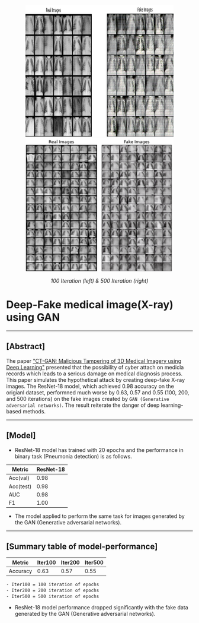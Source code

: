 <p float="left" align="center">
    <img src="iter100-2.png" width="400" height="355">
    <img src="iter500-2.png" width="400" height="360">
</p>
<p float="left" align="center">
    <em> 100 Iteration (left) & 500 Iteration (right) </em>
</p>

# Deep-Fake medical image(X-ray) using GAN


------------------------------------------------------

## [Abstract]
The paper ["CT-GAN: Malicious Tampering of 3D Medical Imagery using Deep Learning"](https://arxiv.org/pdf/1901.03597v3.pdf) presented that the possibility of cyber attach on medicla records which leads to a serious damage on medical diagnosis process. This paper simulates the hypothetical attack by creating deep-fake X-ray images. The ResNet-18 model, which achieved 0.98 accuracy on the origianl dataset, performned much worse by 0.63, 0.57 and 0.55 (100, 200, and 500 iterations) on the fake images created by `GAN (Generative adversarial networks)`. The result reiterate the danger of deep learning-based methods.

------------------------------------------------------
## [Model]

- ResNet-18 model has trained with 20 epochs and the performance in binary task (Pneumonia detection) is as follows.

| Metric    | ResNet-18  | 
|-----------|------------|
| Acc(val)  | 0.98       | 
| Acc(test) | 0.98       | 
| AUC       | 0.98       |
| F1        | 1.00       | 

- The model applied to perform the same task for images generated by the GAN (Generative adversarial networks).

------------------------------------------------------
## [Summary table of model-performance]

| Metric    | Iter100  | Iter200 | Iter500  | 
|-----------|----------|---------|----------|
| Accuracy  | 0.63     | 0.57    | 0.55     | 

    - Iter100 = 100 iteration of epochs 
    - Iter200 = 200 iteration of epochs 
    - Iter500 = 500 iteration of epochs 
- ResNet-18 model performance dropped significantly with the fake data generated by the GAN (Generative adversarial networks).

